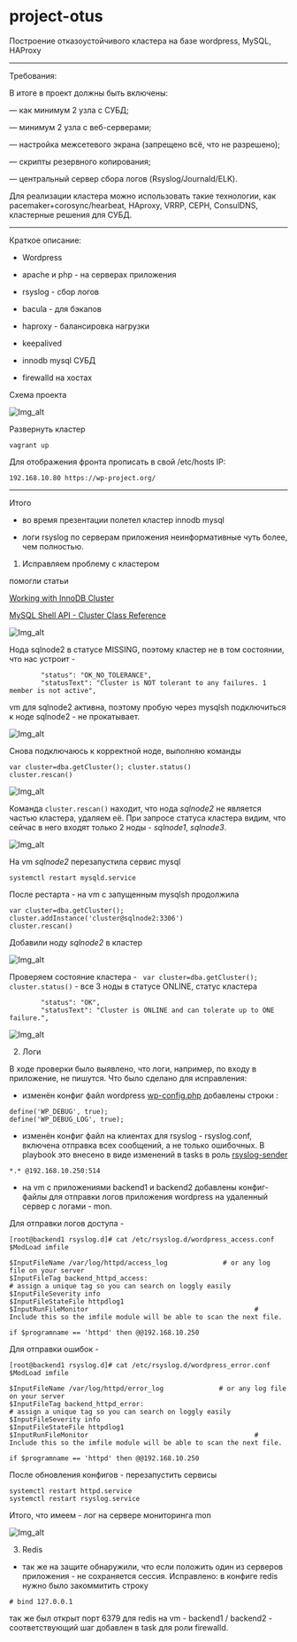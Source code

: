 # project-otus


Построение отказоустойчивого кластера на базе wordpress, MySQL, HAProxy
________________________________________________________________________________________
Требования:

В итоге в проект должны быть включены:

— как минимум 2 узла с СУБД; 

— минимум 2 узла с веб-серверами; 

— настройка межсетевого экрана (запрещено всё, что не разрешено); 

— скрипты резервного копирования; 

— центральный сервер сбора логов (Rsyslog/Journald/ELK). 

Для реализации кластера можно использовать такие технологии, как pacemaker+corosync/hearbeat, HAproxy, VRRP, CEPH, ConsulDNS, кластерные решения для СУБД. 
________________________________________________________________________________________


Краткое описание:

 - Wordpress 

 - apache и php - на серверах приложения

 - rsyslog - сбор логов

 - bacula - для бэкапов

 - haproxy - балансировка нагрузки

 - keepalived

 - innodb mysql СУБД

 - firewalld на хостах

Схема проекта

![Img_alt](https://github.com/Edo1993/project-otus/blob/master/schema1.png)

Развернуть кластер

```
vagrant up
```

Для отображения фронта прописать в свой /etc/hosts IP:

```
192.168.10.80 https://wp-project.org/
```

____________________________________________________________________________________________________________________
Итого 

- во время презентации полетел кластер innodb mysql 

- логи rsyslog по серверам приложения неинформативные чуть более, чем полностью.



1) Исправляем проблему с кластером 

помогли статьи 

[Working with InnoDB Cluster](https://docs.oracle.com/cd/E17952_01/mysql-5.7-en/mysql-innodb-cluster-working-with-cluster.html)

[MySQL Shell API - Cluster Class Reference](https://dev.mysql.com/doc/dev/mysqlsh-api-javascript/8.0/classmysqlsh_1_1dba_1_1_cluster.html)

![Img_alt](https://github.com/Edo1993/project-otus/blob/master/1.png)

Нода sqlnode2 в статусе MISSING, поэтому кластер не в том состоянии, что нас устроит -
 
```
        "status": "OK_NO_TOLERANCE", 
        "statusText": "Cluster is NOT tolerant to any failures. 1 member is not active", 
```

vm для sqlnode2 активна, поэтому пробую через mysqlsh подключиться к ноде sqlnode2 - не прокатывает.

![Img_alt](https://github.com/Edo1993/project-otus/blob/master/2.png)

Снова подключаюсь к корректной ноде, выполняю команды
```
var cluster=dba.getCluster(); cluster.status()
cluster.rescan()
```

![Img_alt](https://github.com/Edo1993/project-otus/blob/master/3.png)

Команда ```cluster.rescan()``` находит, что нода *sqlnode2* не является частью кластера, удаляем её.
При запросе статуса кластера видим, что сейчас в него входят только 2 ноды - *sqlnode1*, *sqlnode3*.

![Img_alt](https://github.com/Edo1993/project-otus/blob/master/4.png)

На vm *sqlnode2* перезапустила сервис mysql

```
systemctl restart mysqld.service
```

После рестарта - на vm с запущенным mysqlsh продолжила

```
var cluster=dba.getCluster(); cluster.addInstance('cluster@sqlnode2:3306')
cluster.rescan()
```
Добавили ноду *sqlnode2* в кластер

![Img_alt](https://github.com/Edo1993/project-otus/blob/master/5.png)

Проверяем состояние кластера - ``` var cluster=dba.getCluster(); cluster.status()``` - все 3 ноды в статусе ONLINE, 
статус кластера 
```
        "status": "OK", 
        "statusText": "Cluster is ONLINE and can tolerate up to ONE failure.", 
```

![Img_alt](https://github.com/Edo1993/project-otus/blob/master/6.png)

2) Логи

В ходе проверки было выявлено, что логи, например, по входу в приложение, не пишутся.
Что было сделано для исправления:

- изменён конфиг файл wordpress [wp-config.php](https://github.com/Edo1993/project-otus/blob/master/roles/wordpress/templates/wp-config.php)
добавлены строки :

```
define('WP_DEBUG', true);
define('WP_DEBUG_LOG', true);
```

- изменён конфиг файл на клиентах для rsyslog - rsyslog.conf, включена отправка всех сообщений, а не только ошибочных. В playbook это внесено в виде изменений в tasks в роль [rsyslog-sender](https://github.com/Edo1993/project-otus/blob/master/roles/rsyslog-sender/tasks/main.yml)


```
*.* @192.168.10.250:514
```
- на vm с приложениями backend1 и backend2 добавлены конфиг-файлы для отправки логов приложения wordpress на удаленный сервер с логами - mon.

Для отправки логов доступа -  

```
[root@backend1 rsyslog.d]# cat /etc/rsyslog.d/wordpress_access.conf 
$ModLoad imfile

$InputFileName /var/log/httpd/access_log              # or any log file on your server
$InputFileTag backend_httpd_access:                                    # assign a unique tag so you can search on loggly easily
$InputFileSeverity info
$InputFileStateFile httpdlog1
$InputRunFileMonitor                                          # Include this so the imfile module will be able to scan the next file.

if $programname == 'httpd' then @@192.168.10.250
```

Для отправки ошибок -  

```
[root@backend1 rsyslog.d]# cat /etc/rsyslog.d/wordpress_error.conf 
$ModLoad imfile

$InputFileName /var/log/httpd/error_log              # or any log file on your server
$InputFileTag backend_httpd_error:                                    # assign a unique tag so you can search on loggly easily
$InputFileSeverity info
$InputFileStateFile httpdlog1
$InputRunFileMonitor                                          # Include this so the imfile module will be able to scan the next file.

if $programname == 'httpd' then @@192.168.10.250
```

После обновления конфигов - перезапустить сервисы 

```
systemctl restart httpd.service
systemctl restart rsyslog.service
```
Итого, что имеем - лог на сервере мониторинга mon

![Img_alt](https://github.com/Edo1993/project-otus/blob/master/7.png)



3) Redis 

- так же на защите обнаружили, что если положить один из серверов приложения - не сохраняется сессия.
Исправлено: в конфиге redis нужно было закоммитить строку 
```
# bind 127.0.0.1
```
так же был открыт порт 6379 для redis на vm - backend1 / backend2 - соответствующий шаг добавлен в task для роли firewalld.


